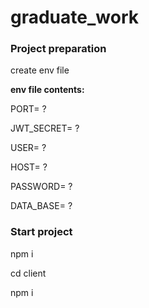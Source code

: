 # graduate_work
### <h3>Project preparation</h3>
<p>create env file</p>
<b>env file contents:</b>
<div style=”margin-left:20px;”>
 <p>PORT= ?</p>
<p>JWT_SECRET= ?</p>
<p>USER= ?</p>
<p>HOST= ?</p>
<p>PASSWORD= ?</p>
<p>DATA_BASE= ?</p>
</div>





<h3>Start project</h3>
<p>npm i</p>
<p>cd client</p>
<p>npm i</p>
